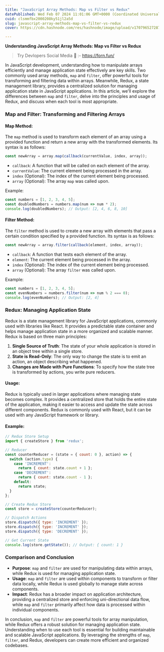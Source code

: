 ```yaml
---
title: "JavaScript Array Methods: Map vs Filter vs Redux"
datePublished: Wed Feb 07 2024 11:01:06 GMT+0000 (Coordinated Universal Time)
cuid: clsmmfbx2000208ky51jl2a5d
slug: javascript-array-methods-map-vs-filter-vs-redux
cover: https://cdn.hashnode.com/res/hashnode/image/upload/v1707965272875/24180e30-4706-4ca2-b6ef-6d15c3fc334b.jpeg

---
```


**Understanding JavaScript Array Methods: Map vs Filter vs Redux**


> Try Devlopers Social Media 🚀 :- https://forn.fun/

In JavaScript development, understanding how to manipulate arrays efficiently and manage application state effectively are key skills. Two commonly used array methods, `map` and `filter`, offer powerful tools for transforming and filtering data within arrays. Meanwhile, Redux, a state management library, provides a centralized solution for managing application state in JavaScript applications. In this article, we'll explore the differences between `map` and `filter`, delve into the principles and usage of Redux, and discuss when each tool is most appropriate.

### Map and Filter: Transforming and Filtering Arrays

#### Map Method:

The `map` method is used to transform each element of an array using a provided function and return a new array with the transformed elements. Its syntax is as follows:

```javascript
const newArray = array.map(callback(currentValue, index, array));
```

- `callback`: A function that will be called on each element of the array.
- `currentValue`: The current element being processed in the array.
- `index` (Optional): The index of the current element being processed.
- `array` (Optional): The array `map` was called upon.

Example:

```javascript
const numbers = [1, 2, 3, 4, 5];
const doubledNumbers = numbers.map(num => num * 2);
console.log(doubledNumbers); // Output: [2, 4, 6, 8, 10]
```

#### Filter Method:

The `filter` method is used to create a new array with elements that pass a certain condition specified by a provided function. Its syntax is as follows:

```javascript
const newArray = array.filter(callback(element, index, array));
```

- `callback`: A function that tests each element of the array.
- `element`: The current element being processed in the array.
- `index` (Optional): The index of the current element being processed.
- `array` (Optional): The array `filter` was called upon.

Example:

```javascript
const numbers = [1, 2, 3, 4, 5];
const evenNumbers = numbers.filter(num => num % 2 === 0);
console.log(evenNumbers); // Output: [2, 4]
```

### Redux: Managing Application State

Redux is a state management library for JavaScript applications, commonly used with libraries like React. It provides a predictable state container and helps manage application state in a more organized and scalable manner. Redux is based on three main principles:

1. **Single Source of Truth**: The state of your whole application is stored in an object tree within a single store.
2. **State is Read-Only**: The only way to change the state is to emit an action, an object describing what happened.
3. **Changes are Made with Pure Functions**: To specify how the state tree is transformed by actions, you write pure reducers.

#### Usage:

Redux is typically used in larger applications where managing state becomes complex. It provides a centralized store that holds the entire state of the application, making it easier to access and update the state across different components. Redux is commonly used with React, but it can be used with any JavaScript framework or library.

#### Example:

```javascript
// Redux Store Setup
import { createStore } from 'redux';

// Reducer
const counterReducer = (state = { count: 0 }, action) => {
  switch (action.type) {
    case 'INCREMENT':
      return { count: state.count + 1 };
    case 'DECREMENT':
      return { count: state.count - 1 };
    default:
      return state;
  }
};

// Create Redux Store
const store = createStore(counterReducer);

// Dispatch Actions
store.dispatch({ type: 'INCREMENT' });
store.dispatch({ type: 'INCREMENT' });
store.dispatch({ type: 'DECREMENT' });

// Get Current State
console.log(store.getState()); // Output: { count: 1 }
```

### Comparison and Conclusion

- **Purpose**: `map` and `filter` are used for manipulating data within arrays, while Redux is used for managing application state.
- **Usage**: `map` and `filter` are used within components to transform or filter data locally, while Redux is used globally to manage state across components.
- **Impact**: Redux has a broader impact on application architecture, providing a centralized store and enforcing uni-directional data flow, while `map` and `filter` primarily affect how data is processed within individual components.

In conclusion, `map` and `filter` are powerful tools for array manipulation, while Redux offers a robust solution for managing application state. Understanding when to use each tool is essential for building maintainable and scalable JavaScript applications. By leveraging the strengths of `map`, `filter`, and Redux, developers can create more efficient and organized codebases.